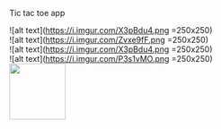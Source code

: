 Tic tac toe app

![alt text](https://i.imgur.com/X3pBdu4.png  =250x250)  
![alt text](https://i.imgur.com/Zvxe9fF.png  =250x250)  
![alt text](https://i.imgur.com/X3pBdu4.png  =250x250)  
![alt text](https://i.imgur.com/P3s1vMO.png  =250x250)  
<img src="https://i.imgur.com/X3pBdu4.png" width="100" height="100">
